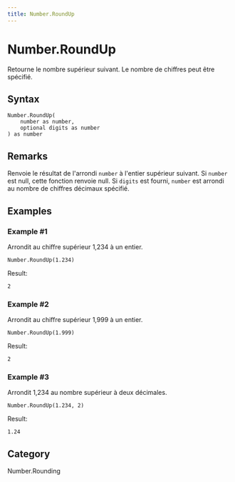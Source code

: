 ```yaml
---
title: Number.RoundUp
---
```


# Number.RoundUp


Retourne le nombre supérieur suivant. Le nombre de chiffres peut être spécifié.


## Syntax

```powerquery
Number.RoundUp(
    number as number,
    optional digits as number
) as number
```


## Remarks

Renvoie le résultat de l'arrondi <code>number</code> à l'entier supérieur suivant. Si <code>number</code> est null, cette fonction renvoie null.    Si <code>digits</code> est fourni, <code>number</code> est arrondi au nombre de chiffres décimaux spécifié.  


## Examples

### Example #1 
Arrondit au chiffre supérieur 1,234 à un entier.
```powerquery
Number.RoundUp(1.234)
```

Result: 
```powerquery
2
```


### Example #2 
Arrondit au chiffre supérieur 1,999 à un entier.
```powerquery
Number.RoundUp(1.999)
```

Result: 
```powerquery
2
```


### Example #3 
Arrondit 1,234 au nombre supérieur à deux décimales.
```powerquery
Number.RoundUp(1.234, 2)
```

Result: 
```powerquery
1.24
```




## Category
Number.Rounding
